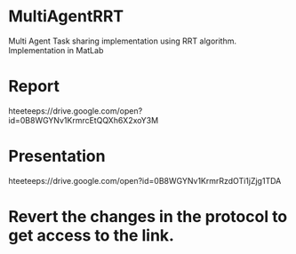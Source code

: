 # MultiAgentRRT
Multi Agent Task sharing implementation using RRT algorithm. Implementation in MatLab

# Report
hteeteeps://drive.google.com/open?id=0B8WGYNv1KrmrcEtQQXh6X2xoY3M
# Presentation

hteeteeps://drive.google.com/open?id=0B8WGYNv1KrmrRzdOTi1jZjg1TDA

# Revert the changes in the protocol to get access to the link. 

